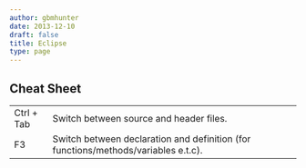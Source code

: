 ```yaml
---
author: gbmhunter
date: 2013-12-10
draft: false
title: Eclipse
type: page
---
```


## Cheat Sheet

<table>
<tbody >
<tr >
<td >Ctrl + Tab</td>
<td >Switch between source and header files.</td>
</tr>
<tr >
<td >F3</td>
<td >Switch between declaration and definition (for functions/methods/variables e.t.c).
</td>
</tr>
</tbody>
</table>
